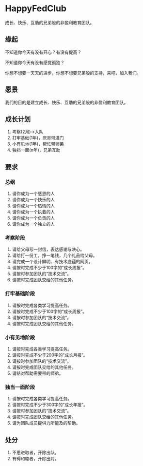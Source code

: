 # HappyFedClub
成长、快乐、互助的兄弟般的非盈利教育团队。

## 缘起
不知道你今天有没有开心？有没有提高？

不知道你今天有没有感觉孤独？

你想不想要一天天的进步，你想不想要兄弟般的支持，来吧，加入我们。

## 愿景
我们的目的是建立成长、快乐、互助的兄弟般的非盈利教育团队。

## 成长计划
1. 考察(2月)->入队
2. 打牢基础(1年)，庆哥带进门
3. 小有见地(1年)，帮忙带师弟
4. 独挡一面(n年)，兄弟互助

## 要求
### 总纲
1. 请你成为一个感恩的人
2. 请你成为一个快乐的人
3. 请你成为一个热情的人
4. 请你成为一个执着的人
5. 请你成为一个负责的人
6. 请你成为一个独立的人

### 考察阶段
1. 请给父母写一封信，表达感谢与决心。
2. 请给打一份工，挣一笔钱，几个礼品给父母。
3. 请完成一个设计鲜明、有技术底蕴的网页。
4. 请按时完成不少于100字的“成长周报”。
5. 请按时参加团队的“技术交流”。
6. 请按时完成团队交给的其他任务。

### 打牢基础阶段
1. 请按时完成各类学习提高任务。
2. 请按时完成不少于100字的“成长周报”。
3. 请按时参加团队的“技术交流”。
4. 请按时完成团队交给的其他任务。

### 小有见地阶段
1. 请按时完成各类学习提高任务。
2. 请按时完成不少于200字的“成长月报”。
3. 请按时参加团队的“技术交流”。
4. 请按时完成团队交给的其他任务。
5. 请结对帮助需要带的师弟。

### 独当一面阶段
1. 请按时完成各类学习提高任务。
2. 请按时完成不少于300字的“成长年报”。
3. 请按时参加团队的“技术交流”。
4. 请按时完成团队交给的其他任务。
5. 请为团队成员提供力所能及的帮助。

## 处分
1. 不思进取者，开除出队。
2. 有碍和睦者，开除出对。